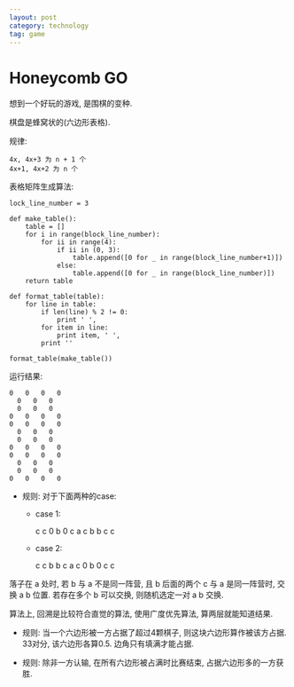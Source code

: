 ```yaml
---
layout: post
category: technology
tag: game
---
```


# Honeycomb GO

想到一个好玩的游戏, 是围棋的变种.

棋盘是蜂窝状的(六边形表格).


规律:

    4x, 4x+3 为 n + 1 个
    4x+1, 4x+2 为 n 个

表格矩阵生成算法:

    lock_line_number = 3

    def make_table():
        table = []
        for i in range(block_line_number):
            for ii in range(4):
                if ii in (0, 3):
                    table.append([0 for _ in range(block_line_number+1)])
                else:
                    table.append([0 for _ in range(block_line_number)])
        return table

    def format_table(table):
        for line in table:
            if len(line) % 2 != 0:
                print ' ',
            for item in line:
                print item, ' ',
            print ''

    format_table(make_table())

运行结果:

    0   0   0   0
      0   0   0
      0   0   0
    0   0   0   0
    0   0   0   0
      0   0   0
      0   0   0
    0   0   0   0
    0   0   0   0
      0   0   0
      0   0   0
    0   0   0   0

* 规则: 对于下面两种的case:

  * case 1:

      c   c
    0   b   0
    c   a   c
      b   b
      c   c

  * case 2:

      c   c
      b   b
    c   a   c
    0   b   0
      c   c


落子在 a 处时, 若 b 与 a 不是同一阵营, 且 b 后面的两个 c 与 a 是同一阵营时, 交换 a b 位置.
若存在多个 b 可以交换, 则随机选定一对 a b 交换.

算法上, 回溯是比较符合直觉的算法, 使用广度优先算法, 算两层就能知道结果.


* 规则: 当一个六边形被一方占据了超过4颗棋子, 则这块六边形算作被该方占据. 33对分, 该六边形各算0.5. 边角只有填满才能占据.

* 规则: 除非一方认输, 在所有六边形被占满时比赛结束, 占据六边形多的一方获胜.
